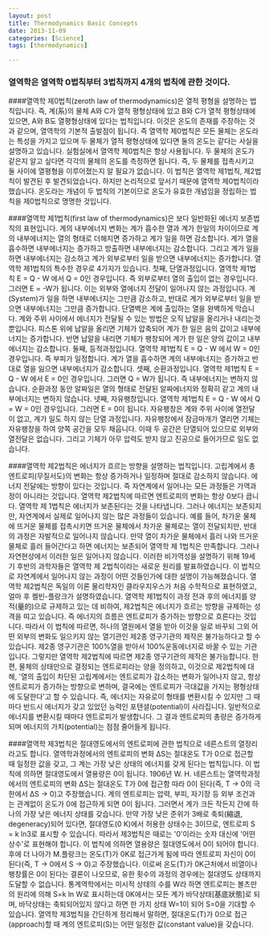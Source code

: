 ```yaml
---
layout: post
title: Thermodynamics Basic Concepts
date: 2013-11-09
categories: [Science]
tags: [thermodynamics]

---
```


### 열역학은 열역학 0법칙부터 3법칙까지 4개의 법칙에 관한 것이다.
 
####열역학 제0법칙(zeroth law of thermodynamics)은
열적 평형을 설명하는 법칙입니다. 즉, 계(系)의 물체 A와 C가 열적 평형상태에 있고 B와 C가 열적 평형상태에 있으면, A와 B도 열평형상태에 있다는 법칙입니다. 이것은 온도의 존재를 주장하는 것과 같으며, 열역학의 기본적 출발점이 됩니다. 즉 열역학 제0법칙은 모든 물체는 온도라는 특성을 가지고 있으며 두 물체가 열적 평형상태에 있다면 둘의 온도는 같다는 사실을 설명하고 있습니다. 실험실에서 열역학 제0법칙은 항상 사용됩니다. 두 물체의 온도가 같은지 알고 싶다면 각각의 물체의 온도를 측정하면 됩니다. 즉, 두 물체를 접촉시키고 둘 사이에 열평형을 이루어졌는지 알 필요가 없습니다. 이 법칙은 열역학 제1법칙, 제2법칙이 발견된 후 발견되었습니다. 하지만 논리적으로 앞서기 때문에 열역학 제0법칙이라 했습니다. 온도라는 개념이 두 법칙의 기본이므로 온도가 유효한 개념임을 정립하는 법칙을 제0법칙으로 명명한 것입니다.

 
####열역학 제1법칙(first law of thermodynamics)은 
보다 일반화된 에너지 보존법칙의 표현입니다. 계의 내부에너지 변화는 계가 흡수한 열과 계가 한일의 차이이므로 계의 내부에너지는 열의 형태로 더해지면 증가하고 계가 일을 하면 감소합니다. 계가 열을 흡수하면 내부에너지는 증가하고 방출하면 내부에너지는 감소합니다. 그리고 계가 일을 하면 내부에너지는 감소하고 계가 외부로부터 일을 받으면 내부에너지는 증가합니다. 열역학 제1법칙의 특수한 경우로 4가지가 있습니다. 첫째, 단열과정입니다. 열역학 제1법칙 E = Q - W 에서 Q = 0인 경우입니다. 즉 외부로부터 열의 출입이 없는 경우입니다. 그러면 E = -W가 됩니다. 이는 외부와 열에너지 전달이 일어나지 않는 과정입니다. 계(System)가 일을 하면 내부에너지는 그만큼 감소하고, 반대로 계가 외부로부터 일을 받으면 내부에너지는 그만큼 증가합니다. 단열벽은 계에 출입하는 열을 완벽하게 막습니다. 계와 주위 사이에서 에너지가 전달될 수 있는 방법은 오직 납알을 올리거나 내리는것 뿐입니다. 피스톤 위에 납알을 올리면 기체가 압축되어 계가 한 일은 음의 값이고 내부에너지는 증가합니다. 반면 납알을 내리면 기체가 팽창되어 계가 한 일은 양의 값이고 내부에너지는 감소합니다. 둘째, 등적과정입니다. 열역학 제1법칙 E = Q - W 에서 W = 0인 경우입니다. 즉 부피가 일정합니다. 계가 열을 흡수하면 계의 내부에너지는 증가하고 반대로 열을 잃으면 내부에너지가 감소합니다. 셋째, 순환과정입니다. 열역학 제1법칙 E = Q - W 에서 E = 0인 경우입니다. 그러면 Q = W가 됩니다. 즉 내부에너지는 변하지 않습니다. 순환과정 동안 알짜일은 열의 형태로 전달된 알짜에너지와 정확히 같고 계의 내부에너지는 변하지 않습니다. 넷째, 자유팽창입니다. 열역학 제1법칙 E = Q - W 에서 Q = W = 0인 경우입니다. 그러면 E = 0이 됩니다. 자유팽창은 계와 주위 사이에 열전달이 없고, 계가 일도 하지 않는 단열 과정입니다. 자유팽창에서 잠금마개가 열리면 기체는 자유팽창을 하여 양쪽 공간을 모두 채웁니다. 이때 두 공간은 단열되어 있으므로 외부와 열전달은 없습니다. 그리고 기체가 아무 압력도 받지 않고 진공으로 들어가므로 일도 없습니다.
 


####열역학 제2법칙은 
에너지가 흐르는 방향을 설명하는 법칙입니다. 고립계에서 총 엔트로피(무질서도)의 변화는 항상 증가하거나 일정하며 절대로 감소하지 않습니다. 에너지 전달에는 방향이 있다는 것입니다. 즉 자연계에서 일어나는 모든 과정들은 가역과정이 아니라는 것입니다. 열역학 제2법칙에 따르면 엔트로피의 변화는 항상 0보다 큽니다. 열역학 제 1법칙은 에너지가 보존된다는 것을 나타냅니다. 그러나 에너지는 보존되지만, 자연계에서 실제로 일어나지 않는 많은 과정들이 있습니다. 예를 들어, 차가운 물체에 뜨거운 물체를 접촉시키면 뜨거운 물체에서 차가운 물체로는 열이 전달되지만, 반대의 과정은 자발적으로 일어나지 않습니다. 만약 열이 차가운 물체에서 흘러 나와 뜨거운 물체로 흘러 들어간다고 하면 에너지는 보존되어 열역학 제 1법칙은 만족합니다. 그러나 자연현상에서 이러한 일은 일어나지 않습니다. 이러한 비가역성을 설명하기 위해 19세기 후반의 과학자들은 열역학 제 2법칙이라는 새로운 원리를 발표하였습니다. 이 법칙으로 자연계에서 일어나지 않는 과정이 어떤 것들인가에 대한 설명이 가능해졌습니다. 열역학 제2법칙은 독일의 이론 물리학자인 클라우지우스가 처음 수학적으로 표현하였고, 얼마 후 켈빈-플랑크가 설명하였습니다. 열역학 제1법칙이 과정 전과 후의 에너지를 양적(量的)으로 규제하고 있는 데 비하여, 제2법칙은 에너지가 흐르는 방향을 규제하는 성격을 띠고 있습니다. 즉 에너지의 흐름은 엔트로피가 증가하는 방향으로 흐른다는 것입니다. 따라서 이 법칙에 따르면, 하나의 열원에서 열을 받아 이것을 일로 바꾸되 그외 어떤 외부의 변화도 일으키지 않는 열기관인 제2종 영구기관의 제작은 불가능하다고 할 수 있습니다. 제2종 영구기관은 100%열을 받아서 100%운동에너지로 바꿀 수 있는 기관입니다. 그렇지만 열역학 제2법칙에 따르면 제2종 영구기관의 제작은 불가능합니다. 한편, 물체의 상태만으로 결정되는 엔트로피라는 양을 정의하고, 이것으로 제2법칙에 대해, '열의 출입이 차단된 고립계에서는 엔트로피가 감소하는 변화가 일어나지 않고, 항상 엔트로피가 증가하는 방향으로 변하며, 결국에는 엔트로피가 극대값을 가지는 평형상태에 도달한다'고 할 수 있습니다. 즉, 에너지는 자유로이 형태를 변환시킬 수 있지만 그 때마다 반드시 에너지가 갖고 있었던 능력인 포텐셜(potential)이 사라집니다. 일반적으로 에너지를 변환시킬 때마다 엔트로피가 발생합니다. 그 결과 엔트로피의 총량은 증가하게 되며 에너지의 가치(potential)는 점점 줄어들게 됩니다.
 


####열역학 제3법칙은 
절대영도에서의 엔트로피에 관한 법칙으로 네른스트의 열정리라고도 합니다. 열역학과정에서의 엔트로피의 변화 ΔS는 절대온도 T가 0으로 접근할 때 일정한 값을 갖고, 그 계는 가장 낮은 상태의 에너지를 갖게 된다는 법칙입니다. 이 법칙에 의하면 절대영도에서 열용량은 0이 됩니다. 1906년 W. H. 네른스트는 열역학과정에서의 엔트로피의 변화 ΔS는 절대온도 T가 0에 접근함 따라 0이 된다(즉, T → 0의 극한에서 ΔS → 0)고 주장했습니다. 계의 엔트로피는 압력, 부피, 자기장 등 외부 조건과는 관계없이 온도가 0에 접근하게 되면 0이 됩니다. 그러면서 계가 크든 작든지 간에 하나의 가장 낮은 에너지 상태를 갖습니다. 만약 가장 낮은 준위가 3배로 축퇴(縮退, degeneracy)되어 있다면, 절대영도(0 K)에서 허용한 상태수는 3이므로, 엔트로피 S = k ln3로 표시할 수 있습니다. 따라서 제3법칙은 때로는 '0'이라는 숫자 대신에 '어떤 상수'로 표현해야 합니다. 이 법칙에 의하면 열용량은 절대영도에서 0이 되어야 합니다. 후에 더 나아가 M.플랑크는 온도(T)가 0K로 접근가게 됨에 따라 엔트로피 자신이 0이 된다(즉, T → 0에서 S → 0)고 주장했습니다. 이로써 온도(T)가 0K근처에서 비열이나 팽창률은 0이 된다는 결론이 나오므로, 유한 횟수의 과정의 경우에는 절대영도 상태까지 도달할 수 없습니다. 통계역학에서는 미시적 상태의 수를 W라 하면 엔트로피는 볼츠만의 원리에 의해 S=k ln W로 표시하는데 0K에서는 모든 계가 바닥상태[基底狀態]로 되며, 바닥상태는 축퇴되어있지 않다고 하면 한 가지 상태 W=1이 되어 S=0을 기대할 수 있습니다. 열역학 제3법칙을 간단하게 정리해서 말하면, 절대온도(T)가 0으로 접근(approach)할 때 계의 엔트로피(S)는 어떤 일정한 값(constant value)을 갖습니다.
 


